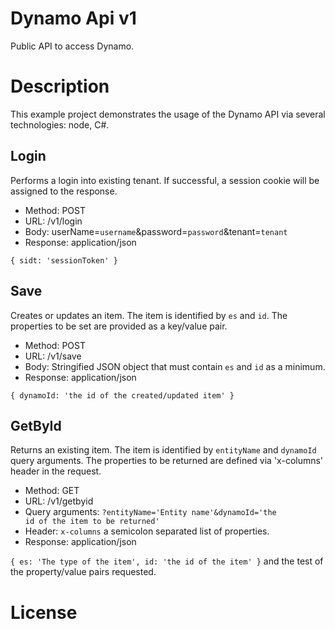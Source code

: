 # Dynamo Api v1

Public API to access Dynamo.

# Description

This example project demonstrates the usage of the Dynamo API via several technologies: node, C#.

Login
-----
Performs a login into existing tenant. If successful, a session cookie will be assigned to the response.

   * Method: POST
   * URL: /v1/login
   * Body: userName=<code>username</code>&password=<code>password</code>&tenant=<code>tenant</code>
   * Response: application/json
   
   <code>{ sidt: 'sessionToken' }</code>

Save
-----
Creates or updates an item. The item is identified by <code>es</code> and <code>id</code>. The properties to be set are provided as a key/value pair.

   * Method: POST
   * URL: /v1/save
   * Body: Stringified JSON object that must contain <code>es</code> and <code>id</code> as a minimum.
   * Response: application/json
   
   <code>{ dynamoId: 'the id of the created/updated item' }</code>

GetById
-----
Returns an existing item. The item is identified by <code>entityName</code> and <code>dynamoId</code> query arguments. The properties to be returned are defined via 'x-columns' header in the request. 

   * Method: GET
   * URL: /v1/getbyid
   * Query arguments: <code>?entityName='Entity name'&dynamoId='the id of the item to be returned'</code>
   * Header: <code>x-columns</code> a semicolon separated list of properties. 
   * Response: application/json
   
   <code>{ es: 'The type of the item', id: 'the id of the item' }</code> and the test of the property/value pairs requested. 

# License



